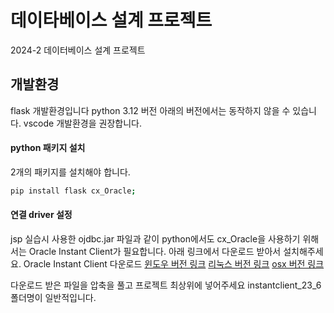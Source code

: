 # 데이타베이스 설계 프로젝트
2024-2 데이터베이스 설계 프로젝트

## 개발환경

flask 개발환경입니다
python 3.12 버전 아래의 버전에서는 동작하지 않을 수 있습니다.
vscode 개발환경을 권장합니다.


#### python 패키지 설치
2개의 패키지를 설치해야 합니다.
```bash
pip install flask cx_Oracle;
```

#### 연결 driver 설정
jsp 실습시 사용한 ojdbc.jar 파일과 같이 python에서도 cx_Oracle을 사용하기 위해서는 Oracle Instant Client가 필요합니다.
아래 링크에서 다운로드 받아서 설치해주세요.
Oracle Instant Client 다운로드
[윈도우 버전 링크](https://download.oracle.com/otn_software/nt/instantclient/2360000/instantclient-basic-windows.x64-23.6.0.24.10.zip)
[리눅스 버전 링크](https://download.oracle.com/otn_software/linux/instantclient/2360000/instantclient-basic-linux.x64-23.6.0.24.10.zip)
[osx 버전 링크](https://download.oracle.com/otn_software/mac/instantclient/233023/instantclient-basic-macos.arm64-23.3.0.23.09-1.dmg)

다운로드 받은 파일을 압축을 풀고 
프로젝트 최상위에 넣어주세요
instantclient_23_6 폴더명이 일반적입니다.

#### 






